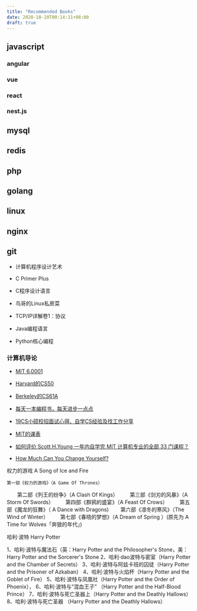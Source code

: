 ```yaml
---
title: "Recommended Books"
date: 2020-10-20T00:14:11+08:00
draft: true
---
```


## javascript

### angular

### vue

### react

### nest.js

## mysql

## redis

## php

## golang

## linux

## nginx

## git


- 计算机程序设计艺术
- C Primer Plus
- C程序设计语言

- 鸟哥的Linux私房菜
- TCP/IP详解卷1：协议

- Java编程语言
- Python核心编程

### 计算机导论

- [MIT 6.0001](https://ocw.mit.edu/courses/electrical-engineering-and-computer-science/6-0001-introduction-to-computer-science-and-programming-in-python-fall-2016/) 

- [Harvard的CS50](https://cs50.harvard.edu/college/2020/fall/)

- [Berkeley的CS61A](https://cs61a.org/)



- [每天一本编程书，每天进步一点点](https://salttiger.com/)


- [19CS小硕校招面试心得、自学CS经验及找工作分享](https://zhuanlan.zhihu.com/p/108911948)

- [MIT的课表](http://catalog.mit.edu/degree-charts/computer-science-engineering-course-6-3/)

- [如何评价 Scott H.Young 一年内自学完 MIT 计算机专业的全部 33 门课程？](https://www.zhihu.com/question/20571226)

- [How Much Can You Change Yourself?](https://www.scotthyoung.com/blog/)


权力的游戏 A Song of Ice and Fire

    第一部《权力的游戏》（A Game Of Thrones）
　　第二部《列王的纷争》（A Clash Of Kings）
　　第三部《剑刃的风暴》（A Storm Of Swords）
　　第四部《群鸦的盛宴》（A Feast Of Crows）
　　第五部《魔龙的狂舞》（ A Dance with Dragons)
　　第六部《凛冬的寒风》（The Wind of Winter）
　　第七部《春晓的梦想》（A Dream of Spring ）(原先为 A Time for Wolves「奔狼的年代」)

哈利·波特 Harry Potter

1、哈利·波特与魔法石（英：Harry Potter and the Philosopher's Stone，美：Harry Potter and the Sorcerer's Stone
2、哈利·dao波特与密室（Harry Potter and the Chamber of Secrets）
3、哈利·波特与阿兹卡班的囚徒（Harry Potter and the Prisoner of Azkaban）
4、哈利·波特与火焰杯（Harry Potter and the Goblet of Fire）
5、哈利·波特与凤凰社（Harry Potter and the Order of Phoenix），
6、哈利·波特与“混血王子” （Harry Potter and the Half-Blood Prince）
7、哈利·波特与死亡圣器上（Harry Potter and the Deathly Hallows）
8、哈利·波特与死亡圣器 （Harry Potter and the Deathly Hallows）